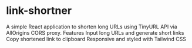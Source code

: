 # link-shortner
 A simple React application to shorten long URLs using TinyURL API via AllOrigins CORS proxy. 
 Features Input long URLs and generate short links Copy shortened link to clipboard Responsive and styled with Tailwind CSS
